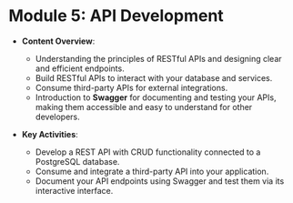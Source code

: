 # Module 5: API Development

- **Content Overview**:  
  - Understanding the principles of RESTful APIs and designing clear and efficient endpoints.
  - Build RESTful APIs to interact with your database and services.
  - Consume third-party APIs for external integrations.
  - Introduction to **Swagger** for documenting and testing your APIs, making them accessible and easy to understand for other developers.

- **Key Activities**:  
  - Develop a REST API with CRUD functionality connected to a PostgreSQL database.
  - Consume and integrate a third-party API into your application.
  - Document your API endpoints using Swagger and test them via its interactive interface.